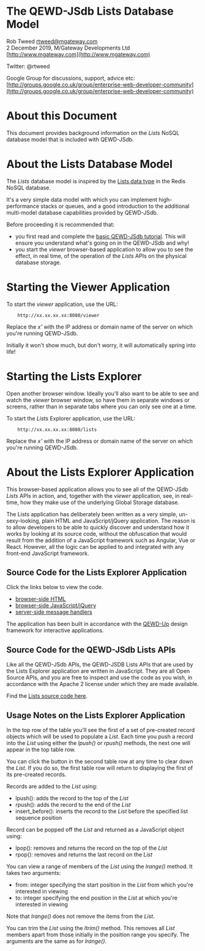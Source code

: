 # The QEWD-JSdb Lists Database Model
 
Rob Tweed <rtweed@mgateway.com>  
2 December 2019, M/Gateway Developments Ltd [http://www.mgateway.com](http://www.mgateway.com)  

Twitter: @rtweed

Google Group for discussions, support, advice etc: [http://groups.google.co.uk/group/enterprise-web-developer-community](http://groups.google.co.uk/group/enterprise-web-developer-community)

# About this Document

This document provides background information on the *Lists* NoSQL database model that
is included with QEWD-JSdb.

# About the Lists Database Model

The *Lists* database model is inspired by the [Lists data type](https://redis.io/topics/data-types)
 in the Redis NoSQL database.

It's a very simple data model with which you can implement high-performance stacks or queues,
and a good introduction to the additional multi-model database capabilities provided by QEWD-JSdb.

Before proceeding it is recommended that:

- you first read and complete the [basic QEWD-JSdb tutorial](./REPL.md).  This will ensure you 
understand what's going on in the QEWD-JSdb and why!
- you start the *viewer* browser-based application to allow you to see the effect, in real time,
of the operation of the *Lists* APIs on the physical database storage.


# Starting the Viewer Application

To start the *viewer* application, use the URL:

        http://xx.xx.xx.xx:8080/viewer

Replace the *x'* with the IP address or domain name of the server on which you're running QEWD-JSdb.

Initially it won't show much, but don't worry, it will automatically spring into life!


# Starting the Lists Explorer

Open another browser window.  Ideally you'll also want to be able to see and watch the *viewer*
browser window, so have them in separate windows or screens, rather than in separate tabs where you
can only see one at a time.

To start the *Lists* Explorer application, use the URL:

        http://xx.xx.xx.xx:8080/lists

Replace the *x'* with the IP address or domain name of the server on which you're running QEWD-JSdb.


# About the Lists Explorer Application

This browser-based application allows you to see all of the QEWD-JSdb *Lists* APIs in action, and,
together with the *viewer* application, see, in real-time, how they make use of the underlying Global Storage
database.

The Lists application has deliberately been written as a very simple, un-sexy-looking, plain HTML
and JavaScript/jQuery application.  The reason is to allow developers to be able to quickly discover
and understand how it works by looking at its source code, without the obfuscation that would result
from the addition of a JavaScript framework such as Angular, Vue or React.  However, all the logic
can be applied to and integrated with any front-end JavaScript framework.

## Source Code for the Lists Explorer Application

Click the links below to view the code.

- [browser-side HTML](https://github.com/robtweed/qewd-jsdb/blob/master/www/lists/index.html)
- [browser-side JavaScript/jQuery](https://github.com/robtweed/qewd-jsdb/blob/master/www/lists/js/app.js)
- [server-side message handlers](https://github.com/robtweed/qewd-jsdb/tree/master/qewd-apps/jsdb-lists)

The application has been built in accordance with the [QEWD-Up](https://github.com/robtweed/qewd/blob/master/up/docs/InteractiveApps.md)
 design framework for interactive applications.

## Source Code for the QEWD-JSdb Lists APIs

Like all the QEWD-JSdb APIs, the QEWD-JSDB Lists APIs that are used by the Lists Explorer application
 are written in JavaScript.  They are all Open Source APIs, and
you are free to inspect and use the code as you wish, in accordance with the Apache 2 license under
which they are made available.

Find the [Lists source code here](https://github.com/robtweed/ewd-document-store/tree/master/lib/proto/list).


## Usage Notes on the Lists Explorer Application

In the top row of the table you'll see the first of a set of pre-created record objects which will
be used to populate a *List*.  Each time you push a record into the *List* using either the
*lpush()* or *rpush()* methods, the next one will appear in the top table row.

You can click the button in the second table row at any time to clear down the *List*.  If you do so, 
the first table row will return to displaying the first of its pre-created records.

Records are added to the *List* using:

- lpush(): adds the record to the top of the *List*
- rpush(): adds the record to the end of the *List*
- insert_before(): inserts the record to the *List* before the specified list sequence position

Record can be popped off the *List* and returned as a JavaScript object using:

- lpop(): removes and returns the record on the top of the *List*
- rpop(): removes and returns the last record on the *List*

You can view a range of members of the *List* using the *lrange()* method.  It takes two arguments:

- from: integer specifying the start position in the *List* from which you're interested in viewing
- to: integer specifying the end position in the *List* at which you're interested in viewing

Note that *lrange()* does not remove the items from the *List*.

You can trim the *List* using the *ltrim()* method.  This removes all *List* members apart from those
initially in the position range you specify.  The arguments are the same as for *lrange()*.





